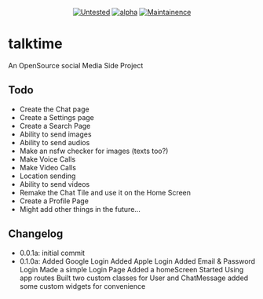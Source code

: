 <p align="center">
<a href="https://youtube.com/swirx"><img title="Untested" src="https://img.shields.io/badge/Status-Untested-orange?style=plastic"></a>
<a href="https://youtube.com/swirx"><img title="alpha" src="https://img.shields.io/badge/Version-0.1.0a-green?style=plastic"></a>
<a href="https://youtube.com/swirx"><img title="Maintainence" src="https://img.shields.io/badge/-Maintained-green?style=plastic"></a>
</p>

# talktime

An OpenSource social Media Side Project

## Todo

* Create the Chat page
* Create a Settings page
* Create a Search Page
* Ability to send images
* Ability to send audios
* Make an nsfw checker for images (texts too?)
* Make Voice Calls
* Make Video Calls
* Location sending
* Ability to send videos
* Remake the Chat Tile and use it on the Home Screen
* Create a Profile Page
* Might add other things in the future...

## Changelog

* 0.0.1a:
initial commit
* 0.1.0a:
Added Google Login
Added Apple Login
Added Email & Password Login
Made a simple Login Page
Added a homeScreen
Started Using app routes
Built two custom classes for User and ChatMessage
added some custom widgets for convenience

